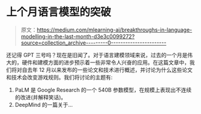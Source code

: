 # 上个月语言模型的突破

> 原文：<https://medium.com/mlearning-ai/breakthroughs-in-language-modelling-in-the-last-month-d3e3c0099272?source=collection_archive---------0----------------------->

还记得 GPT 三号吗？现在是旧闻了。对于语言建模领域来说，过去的一个月是伟大的，硬件和建模方面的进步预示着一些非常令人兴奋的应用。在这篇文章中，我们将对自去年 12 月以来发布的一些论文和技术进行概述，并讨论为什么这些论文和技术会改变游戏规则。我们将讨论的主题有:

1.  PaLM 是 Google Research 的一个 540B 参数模型，在规模上表现出不连续的改进(并解释笑话)。
2.  DeepMind 的一篇关于…